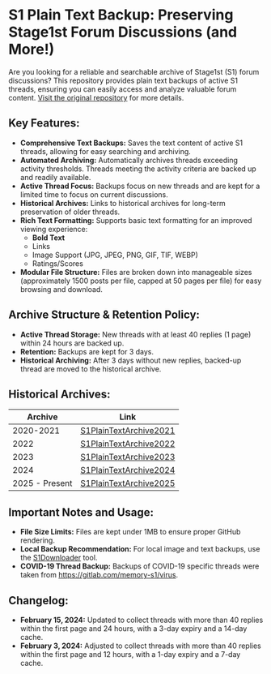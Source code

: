 # S1 Plain Text Backup: Preserving Stage1st Forum Discussions (and More!)

Are you looking for a reliable and searchable archive of Stage1st (S1) forum discussions? This repository provides plain text backups of active S1 threads, ensuring you can easily access and analyze valuable forum content.  [Visit the original repository](https://github.com/TomoeMami/S1PlainTextBackup) for more details.

## Key Features:

*   **Comprehensive Text Backups:**  Saves the text content of active S1 threads, allowing for easy searching and archiving.
*   **Automated Archiving:**  Automatically archives threads exceeding activity thresholds. Threads meeting the activity criteria are backed up and readily available.
*   **Active Thread Focus:** Backups focus on new threads and are kept for a limited time to focus on current discussions.
*   **Historical Archives:**  Links to historical archives for long-term preservation of older threads.
*   **Rich Text Formatting:**  Supports basic text formatting for an improved viewing experience:
    *   **Bold Text**
    *   Links
    *   Image Support (JPG, JPEG, PNG, GIF, TIF, WEBP)
    *   Ratings/Scores
*   **Modular File Structure:** Files are broken down into manageable sizes (approximately 1500 posts per file, capped at 50 pages per file) for easy browsing and download.

## Archive Structure & Retention Policy:

*   **Active Thread Storage:** New threads with at least 40 replies (1 page) within 24 hours are backed up.
*   **Retention:** Backups are kept for 3 days.
*   **Historical Archiving:** After 3 days without new replies, backed-up thread are moved to the historical archive.

## Historical Archives:

| Archive | Link |
|---|---|
| 2020-2021 |  [S1PlainTextArchive2021](https://github.com/TomoeMami/S1PlainTextArchive2021) |
| 2022 |  [S1PlainTextArchive2022](https://github.com/TomoeMami/S1PlainTextArchive2022) |
| 2023 |  [S1PlainTextArchive2023](https://github.com/TomoeMami/S1PlainTextArchive2023) |
| 2024 |  [S1PlainTextArchive2024](https://github.com/TomoeMami/S1PlainTextArchive2024) |
| 2025 - Present |  [S1PlainTextArchive2025](https://github.com/TomoeMami/S1PlainTextArchive2025) |

## Important Notes and Usage:

*   **File Size Limits:** Files are kept under 1MB to ensure proper GitHub rendering.
*   **Local Backup Recommendation:** For local image and text backups, use the [S1Downloader](https://github.com/shuangluoxss/Stage1st-downloader) tool.
*   **COVID-19 Thread Backup:** Backups of COVID-19 specific threads were taken from https://gitlab.com/memory-s1/virus.

## Changelog:

*   **February 15, 2024:**  Updated to collect threads with more than 40 replies within the first page and 24 hours, with a 3-day expiry and a 14-day cache.
*   **February 3, 2024:** Adjusted to collect threads with more than 40 replies within the first page and 12 hours, with a 1-day expiry and a 7-day cache.